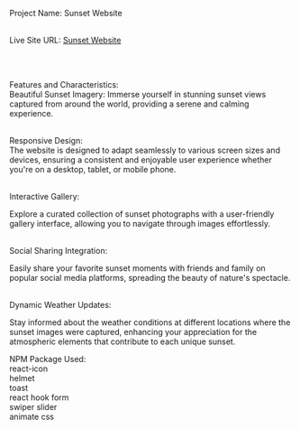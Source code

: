 Project Name: Sunset Website
<br>
<br>

Live Site URL: [Sunset Website](https://sunset-20cd7.web.app/)

<br>
<br>

Features and Characteristics:
<br>
Beautiful Sunset Imagery: Immerse yourself in stunning sunset views captured from around the world, providing a serene and calming experience. 
<br>
<br>

Responsive Design: 
<br>
The website is designed to adapt seamlessly to various screen sizes and devices, ensuring a consistent and enjoyable user experience whether you're on a desktop, tablet, or mobile phone.
<br>
<br>

Interactive Gallery:
<br>

 Explore a curated collection of sunset photographs with a user-friendly gallery interface, allowing you to navigate through images effortlessly.
 <br>
<br>

Social Sharing Integration: 
<br>

Easily share your favorite sunset moments with friends and family on popular social media platforms, spreading the beauty of nature's spectacle.
<br>
<br>

Dynamic Weather Updates: 
<br>

Stay informed about the weather conditions at different locations where the sunset images were captured, enhancing your appreciation for the atmospheric elements that contribute to each unique sunset.


NPM Package Used: 
<br>
react-icon
<br>
helmet
<br>
toast
<br>
react hook form
<br>
swiper slider
<br>
animate css
